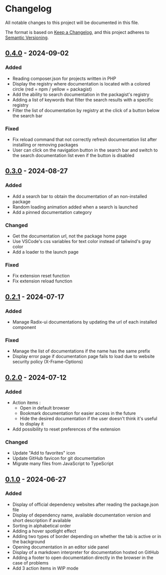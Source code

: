 # Changelog

All notable changes to this project will be documented in this file.

The format is based on [Keep a Changelog],
and this project adheres to [Semantic Versioning].

<!-- ## Unreleased -->

## [0.4.0] - 2024-09-02

### Added

- Reading composer.json for projects written in PHP
- Display the registry where documentation is located with a colored circle (red = npm / yellow = packagist)
- Add the ability to search documentation in the packagist's registry
- Adding a list of keywords that filter the search results with a specific registry
- Filter the list of documentation by registry at the click of a button below the search bar

### Fixed

- Fix reload command that not correctly refresh documentation list after installing or removing packages
- User can click on the navigation button in the search bar and switch to the search documentation list even if the button is disabled

## [0.3.0] - 2024-08-27

### Added

- Add a search bar to obtain the documentation of an non-installed package
- Random loading animation added when a search is launched
- Add a pinned documentation category

### Changed

- Get the documentation url, not the package home page
- Use VSCode's css variables for text color instead of tailwind's gray color
- Add a loader to the launch page

### Fixed

- Fix extension reset function
- Fix extension reload function

## [0.2.1] - 2024-07-17

### Added

- Manage Radix-ui documentations by updating the url of each installed component

### Fixed

- Manage the list of documentations if the name has the same prefix
- Display error page if documentation page fails to load due to website security policy (X-Frame-Options)

## [0.2.0] - 2024-07-12

### Added

- Action items :
  - Open in default browser
  - Bookmark documentation for easier access in the future
  - Hide the desired documentation if the user doesn't think it's useful to display it
- Add possibility to reset preferences of the extension

### Changed

- Update "Add to favorites" icon
- Update GitHub favicon for git documentation
- Migrate many files from JavaScript to TypeScript

## [0.1.0] - 2024-06-27

### Added

- Display of official dependency websites after reading the package.json file
- Display of dependency name, available documentation version and short description if available
- Sorting in alphabetical order
- Adding a hover spotlight effect
- Adding two types of border depending on whether the tab is active or in the background
- Opening documentation in an editor side panel
- Display of a markdown interpreter for documentation hosted on GitHub
- Adding a footer to open documentation directly in the browser in the case of problems
- Add 3 action items in WIP mode

<!-- Links -->

[keep a changelog]: https://keepachangelog.com/en/1.0.0/
[semantic versioning]: https://semver.org/spec/v2.0.0.html

<!-- Versions -->

[0.1.0]: https://github.com/baptistelechat/codeX/releases/tag/v0.1.0
[0.2.0]: https://github.com/baptistelechat/codeX/releases/tag/v0.2.0
[0.2.1]: https://github.com/baptistelechat/codeX/releases/tag/v0.2.1
[0.3.0]: https://github.com/baptistelechat/codeX/releases/tag/v0.3.0
[0.4.0]: https://github.com/baptistelechat/codeX/releases/tag/v0.4.0
